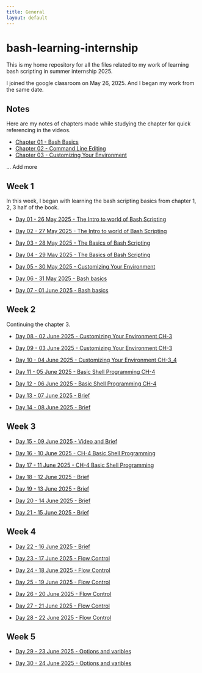 ```yaml
---
title: General
layout: default
---
```


# bash-learning-internship

This is my home repository for all the files related to my work of learning bash scripting in summer internship 2025.

I joined the google classroom on May 26, 2025. And I began my work from the same date.

## Notes

Here are my notes of chapters made while studying the chapter for quick referencing in the videos.

- [Chapter 01 - Bash Basics](/notes/01_bash_basics/notes_01.md)
- [Chapter 02 - Command Line Editing](/notes/01_bash_basics/notes_01.md)
- [Chapter 03 - Customizing Your Environment](/notes/03_customizing_your_env/notes_03.md)

... Add more

## Week 1

In this week, I began with learning the bash scripting basics from chapter 1, 2, 3 half of the book.

- [Day 01 - 26 May 2025 - The Intro to world of Bash Scripting](/week-1/26_may_intro.md)

- [Day 02 - 27 May 2025 - The Intro to world of Bash Scripting](/week-1/27_may_intro.md)

- [Day 03 - 28 May 2025 - The Basics of Bash Scripting](/week-1/28_may_ch1_2.md)

- [Day 04 - 29 May 2025 - The Basics of Bash Scripting](/week-1/29_may_ch2_3.md)

- [Day 05 - 30 May 2025 - Customizing Your Environment](/week-1/30_may_ch3.md)

- [Day 06 - 31 May 2025 - Bash basics](/week-1/31_may_brief.md)

- [Day 07 - 01 June 2025 - Bash basics](/week-1/01_june_video.md)

## Week 2

Continuing the chapter 3.

- [Day 08 - 02 June 2025 - Customizing Your Environment CH-3](/week-2/02_June_ch-3.md)

- [Day 09 - 03 June 2025 - Customizing Your Environment CH-3](/week-2/03_june_ch-3.md)

- [Day 10 - 04 June 2025 - Customizing Your Environment CH-3_4](/week-2/04_june_ch-3_4.md)

- [Day 11 - 05 June 2025 - Basic Shell Programming CH-4](/week-2/05_june_ch-4.md)

- [Day 12 - 06 June 2025 - Basic Shell Programming CH-4](/week-2/06_june_ch-4.md)

- [Day 13 - 07 June 2025 - Brief](/week-2/07_june_brief.md)

- [Day 14 - 08 June 2025 - Brief](/week-2/08_june_brief.md)


## Week 3

- [Day 15 - 09 June 2025 - Video and Brief](/week-3/09_june_brief.md)

- [Day 16 - 10 June 2025 - CH-4 Basic Shell Programming](/week-3/10_june_ch-4.md)

- [Day 17 - 11 June 2025 - CH-4 Basic Shell Programming](/week-3/11_june_ch-4.md)

- [Day 18 - 12 June 2025 - Brief](/week-3/12_june_brief.md)

- [Day 19 - 13 June 2025 - Brief](/week-3/13_june_brief.md)

- [Day 20 - 14 June 2025 - Brief](/week-3/14_june_brief.md)

- [Day 21 - 15 June 2025 - Brief](/week-3/15_june_brief.md)

## Week 4

- [Day 22 - 16 June 2025 - Brief](/week-4/16_june_brief.md)

- [Day 23 - 17 June 2025 - Flow Control](/week-4/17_june_ch-5.md)

- [Day 24 - 18 June 2025 - Flow Control](/week-4/18_june_ch-5.md)

- [Day 25 - 19 June 2025 - Flow Control](/week-4/19_june_ch-5.md)

- [Day 26 - 20 June 2025 - Flow Control](/week-4/20_june_ch-5.md)

- [Day 27 - 21 June 2025 - Flow Control](/week-4/21_june_ch-5.md)

- [Day 28 - 22 June 2025 - Flow Control](/week-4/22_june_ch-5.md)

## Week 5

- [Day 29 - 23 June 2025 - Options and varibles](/week-5/23_june_ch-6.md)

- [Day 30 - 24 June 2025 - Options and varibles](/week-5/24_june_ch-6.md)